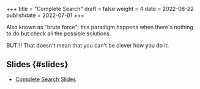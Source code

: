 +++
title = "Complete Search"
draft = false
weight = 4
date = 2022-08-22
publishdate = 2022-07-01
+++

Also known as "brute force"; this paradigm happens when there's nothing to do but check all the possible solutions.

BUT!!!  That doesn't mean that you can't be clever how you do it.


## Slides {#slides}

-   [Complete Search Slides](/slides/complete-search.pdf)
